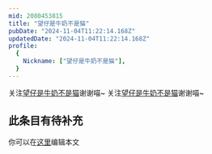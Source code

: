 ```yaml
---
mid: 2080453815
title: "望仔是牛奶不是猫"
pubDate: "2024-11-04T11:22:14.168Z"
updatedDate: "2024-11-04T11:22:14.168Z"
profile:
  {
    Nickname: ["望仔是牛奶不是猫"],
  }
---
```


关注[望仔是牛奶不是猫](https://space.bilibili.com/2080453815)谢谢喵~ 关注[望仔是牛奶不是猫](https://space.bilibili.com/2080453815)谢谢喵~

## 此条目有待补充
你可以在[这里](https://github.com/Yuhanawa/VTuber.ICU-Content/edit/master/v/望仔是牛奶不是猫/index.md)编辑本文

